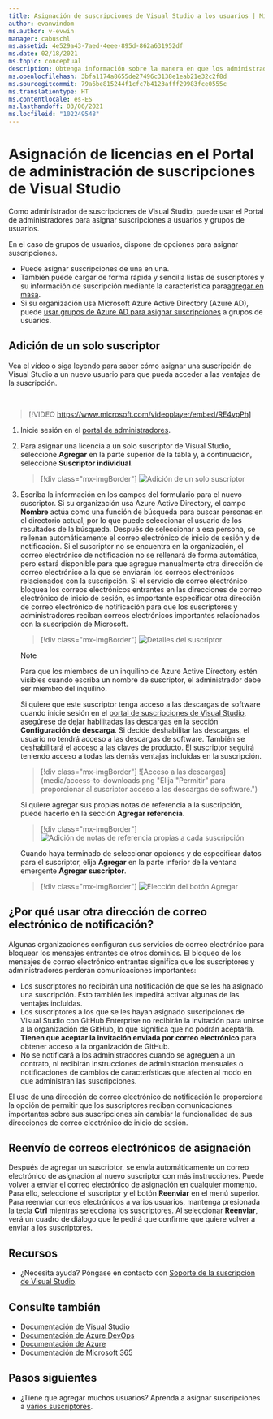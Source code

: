```yaml
---
title: Asignación de suscripciones de Visual Studio a los usuarios | Microsoft Docs
author: evanwindom
ms.author: v-evwin
manager: cabuschl
ms.assetid: 4e529a43-7aed-4eee-895d-862a631952df
ms.date: 02/18/2021
ms.topic: conceptual
description: Obtenga información sobre la manera en que los administradores pueden asignar licencias a los suscriptores.
ms.openlocfilehash: 3bfa1174a8655de27496c3138e1eab21e32c2f8d
ms.sourcegitcommit: 79a6be815244f1cfc7b4123afff29983fce0555c
ms.translationtype: HT
ms.contentlocale: es-ES
ms.lasthandoff: 03/06/2021
ms.locfileid: "102249548"
---
```

# <a name="assign-licenses-in-the-visual-studio-subscriptions-administration-portal"></a>Asignación de licencias en el Portal de administración de suscripciones de Visual Studio
Como administrador de suscripciones de Visual Studio, puede usar el Portal de administradores para asignar suscripciones a usuarios y grupos de usuarios.

En el caso de grupos de usuarios, dispone de opciones para asignar suscripciones.  
- Puede asignar suscripciones de una en una.
- También puede cargar de forma rápida y sencilla listas de suscriptores y su información de suscripción mediante la característica para[agregar en masa](assign-license-bulk.md).
- Si su organización usa Microsoft Azure Active Directory (Azure AD), puede [usar grupos de Azure AD para asignar suscripciones](./assign-license-bulk.md#use-azure-active-directory-groups-to-assign-subscriptions) a grupos de usuarios.  


## <a name="add-a-single-subscriber"></a>Adición de un solo suscriptor
Vea el vídeo o siga leyendo para saber cómo asignar una suscripción de Visual Studio a un nuevo usuario para que pueda acceder a las ventajas de la suscripción.

<br>

> [!VIDEO https://www.microsoft.com/videoplayer/embed/RE4vpPh]


1. Inicie sesión en el [portal de administradores](https://manage.visualstudio.com).
2. Para asignar una licencia a un solo suscriptor de Visual Studio, seleccione **Agregar** en la parte superior de la tabla y, a continuación, seleccione **Suscriptor individual**.
   > [!div class="mx-imgBorder"]
   > ![Adición de un solo suscriptor](_img/assign-license-add/add-subscriber-individual.png "Seleccione Agregar y luego Suscriptor individual para asignar una sola suscripción.")
3. Escriba la información en los campos del formulario para el nuevo suscriptor. Si su organización usa Azure Active Directory, el campo **Nombre** actúa como una función de búsqueda para buscar personas en el directorio actual, por lo que puede seleccionar el usuario de los resultados de la búsqueda. Después de seleccionar a esa persona, se rellenan automáticamente el correo electrónico de inicio de sesión y de notificación.  Si el suscriptor no se encuentra en la organización, el correo electrónico de notificación no se rellenará de forma automática, pero estará disponible para que agregue manualmente otra dirección de correo electrónico a la que se enviarán los correos electrónicos relacionados con la suscripción.  Si el servicio de correo electrónico bloquea los correos electrónicos entrantes en las direcciones de correo electrónico de inicio de sesión, es importante especificar otra dirección de correo electrónico de notificación para que los suscriptores y administradores reciban correos electrónicos importantes relacionados con la suscripción de Microsoft.
   > [!div class="mx-imgBorder"]
   > ![Detalles del suscriptor](_img/assign-license-add/subscriber-details.png "Escriba el nombre del suscriptor y otros detalles, o elija entre los miembros del inquilino.")

    > [!NOTE]
    > Para que los miembros de un inquilino de Azure Active Directory estén visibles cuando escriba un nombre de suscriptor, el administrador debe ser miembro del inquilino. 


    Si quiere que este suscriptor tenga acceso a las descargas de software cuando inicie sesión en el [portal de suscripciones de Visual Studio](https://my.visualstudio.com?wt.mc_id=o~msft~docs), asegúrese de dejar habilitadas las descargas en la sección **Configuración de descarga**. Si decide deshabilitar las descargas, el usuario no tendrá acceso a las descargas de software.  También se deshabilitará el acceso a las claves de producto.  El suscriptor seguirá teniendo acceso a todas las demás ventajas incluidas en la suscripción.
   > [!div class="mx-imgBorder"]
   > ![Acceso a las descargas](media/access-to-downloads.png "Elija "Permitir" para proporcionar al suscriptor acceso a las descargas de software.")

    Si quiere agregar sus propias notas de referencia a la suscripción, puede hacerlo en la sección **Agregar referencia**.
   > [!div class="mx-imgBorder"]
   > ![Adición de notas de referencia propias a cada suscripción](media/add-subscriber-reference-notes.png "Use el campo Referencia para registrar notas sobre esta suscripción.")

    Cuando haya terminado de seleccionar opciones y de especificar datos para el suscriptor, elija **Agregar** en la parte inferior de la ventana emergente **Agregar suscriptor**.
   > [!div class="mx-imgBorder"]
   > ![Elección del botón Agregar](media/add-button.png "Seleccione Agregar para guardar la información y asignar la suscripción al suscriptor.")

## <a name="why-use-a-different-notification-email-address"></a>¿Por qué usar otra dirección de correo electrónico de notificación?
Algunas organizaciones configuran sus servicios de correo electrónico para bloquear los mensajes entrantes de otros dominios.  El bloqueo de los mensajes de correo electrónico entrantes significa que los suscriptores y administradores perderán comunicaciones importantes:
- Los suscriptores no recibirán una notificación de que se les ha asignado una suscripción.  Esto también les impedirá activar algunas de las ventajas incluidas.  
- Los suscriptores a los que se les hayan asignado suscripciones de Visual Studio con GitHub Enterprise no recibirán la invitación para unirse a la organización de GitHub, lo que significa que no podrán aceptarla. **Tienen que aceptar la invitación enviada por correo electrónico** para obtener acceso a la organización de GitHub. 
- No se notificará a los administradores cuando se agreguen a un contrato, ni recibirán instrucciones de administración mensuales o notificaciones de cambios de características que afecten al modo en que administran las suscripciones.

El uso de una dirección de correo electrónico de notificación le proporciona la opción de permitir que los suscriptores reciban comunicaciones importantes sobre sus suscripciones sin cambiar la funcionalidad de sus direcciones de correo electrónico de inicio de sesión.  

## <a name="resend-assignment-emails"></a>Reenvío de correos electrónicos de asignación
Después de agregar un suscriptor, se envía automáticamente un correo electrónico de asignación al nuevo suscriptor con más instrucciones. Puede volver a enviar el correo electrónico de asignación en cualquier momento. Para ello, seleccione el suscriptor y el botón **Reenviar** en el menú superior.  Para reenviar correos electrónicos a varios usuarios, mantenga presionada la tecla **Ctrl** mientras selecciona los suscriptores.  Al seleccionar **Reenviar**, verá un cuadro de diálogo que le pedirá que confirme que quiere volver a enviar a los suscriptores.  


## <a name="resources"></a>Recursos
- ¿Necesita ayuda?  Póngase en contacto con [Soporte de la suscripción de Visual Studio](https://visualstudio.microsoft.com/subscriptions/support/).

## <a name="see-also"></a>Consulte también
- [Documentación de Visual Studio](/visualstudio/)
- [Documentación de Azure DevOps](/azure/devops/)
- [Documentación de Azure](/azure/)
- [Documentación de Microsoft 365](/microsoft-365/)

## <a name="next-steps"></a>Pasos siguientes
- ¿Tiene que agregar muchos usuarios?  Aprenda a asignar suscripciones a [varios suscriptores](assign-license-bulk.md).
